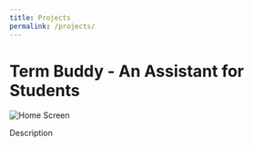 ```yaml
---
title: Projects
permalink: /projects/
---
```

<html>
<body>
<h1>Term Buddy - An Assistant for Students</h1>
  <img src="https://claycarr.github.io/portfolio_cc/assets/termbuddy1.png" alt="Home Screen" />
<p>Description</p>
</body>
</html>
